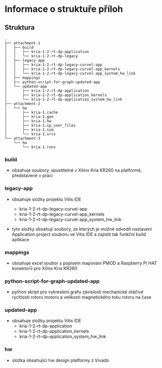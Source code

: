 # Informace o struktuře příloh

## Struktura

```
.
├── attachment-1
│   ├── build
│   │   ├── kria-1-2-rt-dp-application
│   │   └── kria-1-2-rt-dp-legacy
│   ├── legacy-app
│   │   ├── kria-1-2-rt-dp-legacy-curvel-app
│   │   ├── kria-1-2-rt-dp-legacy-curvel-app_kernels
│   │   └── kria-1-2-rt-dp-legacy-curvel-app_system_hw_link
│   ├── mappings
│   ├── python-script-for-graph-updated-app
│   └── updated-app
│       ├── kria-1-2-rt-dp-application
│       ├── kria-1-2-rt-dp-application_kernels
│       └── kria-1-2-rt-dp-application_system_hw_link
├── attachment-2
│   └── hw
│       ├── kria-1.cache
│       ├── kria-1.gen
│       ├── kria-1.hw
│       ├── kria-1.ip_user_files
│       ├── kria-1.sim
│       └── kria-1.srcs
└── attachment-3
    └── hw
        └── kria-1.runs
```

### build

- obsahuje soubory, spustitelné v Xilinx Kria KR260 na platformě, představené v práci

### legacy-app

- obsahuje složky projektu Vitis IDE

  - kria-1-2-rt-dp-legacy-curvel-app
  - kria-1-2-rt-dp-legacy-curvel-app_kernels
  - kria-1-2-rt-dp-legacy-curvel-app_system_hw_link

- tyto složky obsahují soubory, ze kterých je možné odvodit nastavení Application project souboru ve Vitis IDE a zajistit tak funkční build aplikace

### mappings

- obsahuje excel soubor s popisem mapování PMOD a Raspberry Pi HAT konektorů pro Xilinx Kria KR260

### python-script-for-graph-updated-app

- python skript pro vykreslení grafu závislosti mechanické otáčivé rychlosti rotoru motoru a velikosti magnetického toku rotoru na čase

### updated-app

- obsahuje složky projektu Vitis IDE
  - kria-1-2-rt-dp-application
  - kria-1-2-rt-dp-application_kernels
  - kria-1-2-rt-dp-application_system_hw_link

### hw

- složka obsahující hw design platformy z Vivado
